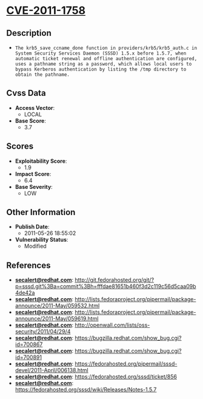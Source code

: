 
# [CVE-2011-1758](http://git.fedorahosted.org/git/?p=sssd.git%3Ba=commit%3Bh=fffdae81651b460f3d2c119c56d5caa09b4de42a)

## Description

- `The krb5_save_ccname_done function in providers/krb5/krb5_auth.c in System Security Services Daemon (SSSD) 1.5.x before 1.5.7, when automatic ticket renewal and offline authentication are configured, uses a pathname string as a password, which allows local users to bypass Kerberos authentication by listing the /tmp directory to obtain the pathname.`

## Cvss Data

- **Access Vector**:
  - LOCAL
- **Base Score**:
  - 3.7

## Scores

- **Exploitability Score**:
  - 1.9
- **Impact Score**:
  - 6.4
- **Base Severity**:
  - LOW

## Other Information

- **Publish Date**:
  - 2011-05-26 18:55:02
- **Vulnerability Status**:
  - Modified

## References

- **secalert@redhat.com**: http://git.fedorahosted.org/git/?p=sssd.git%3Ba=commit%3Bh=fffdae81651b460f3d2c119c56d5caa09b4de42a
- **secalert@redhat.com**: http://lists.fedoraproject.org/pipermail/package-announce/2011-May/059532.html
- **secalert@redhat.com**: http://lists.fedoraproject.org/pipermail/package-announce/2011-May/059619.html
- **secalert@redhat.com**: http://openwall.com/lists/oss-security/2011/04/29/4
- **secalert@redhat.com**: https://bugzilla.redhat.com/show_bug.cgi?id=700867
- **secalert@redhat.com**: https://bugzilla.redhat.com/show_bug.cgi?id=700891
- **secalert@redhat.com**: https://fedorahosted.org/pipermail/sssd-devel/2011-April/006138.html
- **secalert@redhat.com**: https://fedorahosted.org/sssd/ticket/856
- **secalert@redhat.com**: https://fedorahosted.org/sssd/wiki/Releases/Notes-1.5.7
